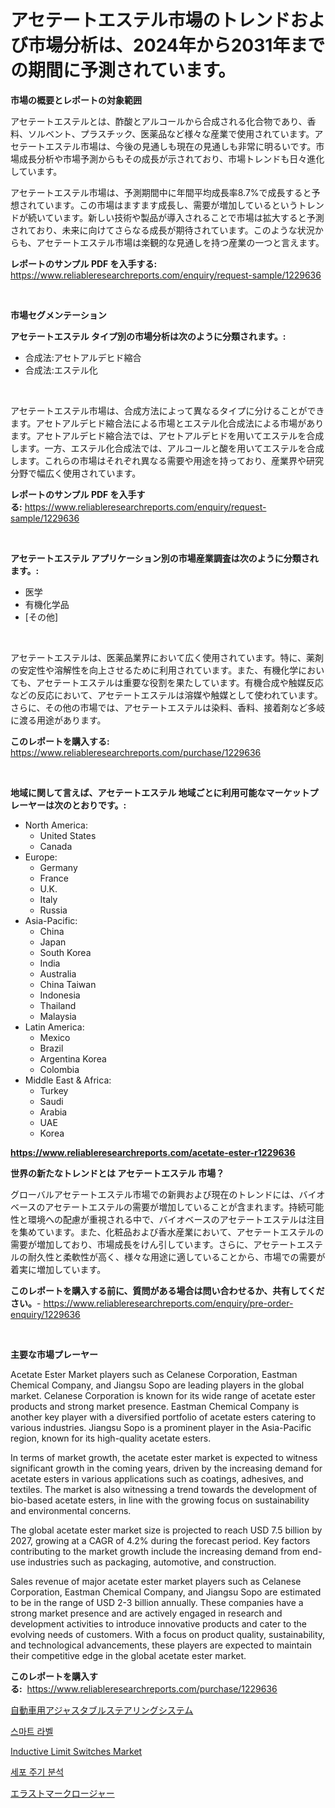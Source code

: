 <p><h1>アセテートエステル市場のトレンドおよび市場分析は、2024年から2031年までの期間に予測されています。</h1></p><p><strong>市場の概要とレポートの対象範囲</strong></p>
<p><p>アセテートエステルとは、酢酸とアルコールから合成される化合物であり、香料、ソルベント、プラスチック、医薬品など様々な産業で使用されています。アセテートエステル市場は、今後の見通しも現在の見通しも非常に明るいです。市場成長分析や市場予測からもその成長が示されており、市場トレンドも日々進化しています。</p><p>アセテートエステル市場は、予測期間中に年間平均成長率8.7%で成長すると予想されています。この市場はますます成長し、需要が増加しているというトレンドが続いています。新しい技術や製品が導入されることで市場は拡大すると予測されており、未来に向けてさらなる成長が期待されています。このような状況からも、アセテートエステル市場は楽観的な見通しを持つ産業の一つと言えます。</p></p>
<p><strong>レポートのサンプル PDF を入手する:</strong> <a href="https://www.reliableresearchreports.com/enquiry/request-sample/1229636">https://www.reliableresearchreports.com/enquiry/request-sample/1229636</a></p>
<p>&nbsp;</p>
<p><strong>市場セグメンテーション</strong></p>
<p><strong>アセテートエステル タイプ別の市場分析は次のように分類されます。:</strong></p>
<p><ul><li>合成法:アセトアルデヒド縮合</li><li>合成法:エステル化</li></ul></p>
<p>&nbsp;</p>
<p><p>アセテートエステル市場は、合成方法によって異なるタイプに分けることができます。アセトアルデヒド縮合法による市場とエステル化合成法による市場があります。アセトアルデヒド縮合法では、アセトアルデヒドを用いてエステルを合成します。一方、エステル化合成法では、アルコールと酸を用いてエステルを合成します。これらの市場はそれぞれ異なる需要や用途を持っており、産業界や研究分野で幅広く使用されています。</p></p>
<p><strong>レポートのサンプル PDF を入手する:</strong>&nbsp;<a href="https://www.reliableresearchreports.com/enquiry/request-sample/1229636">https://www.reliableresearchreports.com/enquiry/request-sample/1229636</a></p>
<p>&nbsp;</p>
<p><strong> アセテートエステル アプリケーション別の市場産業調査は次のように分類されます。:</strong></p>
<p><ul><li>医学</li><li>有機化学品</li><li>[その他]</li></ul></p>
<p>&nbsp;</p>
<p><p>アセテートエステルは、医薬品業界において広く使用されています。特に、薬剤の安定性や溶解性を向上させるために利用されています。また、有機化学においても、アセテートエステルは重要な役割を果たしています。有機合成や触媒反応などの反応において、アセテートエステルは溶媒や触媒として使われています。さらに、その他の市場では、アセテートエステルは染料、香料、接着剤など多岐に渡る用途があります。</p></p>
<p><strong>このレポートを購入する:</strong>&nbsp; <a href="https://www.reliableresearchreports.com/purchase/1229636">https://www.reliableresearchreports.com/purchase/1229636</a></p>
<p>&nbsp;</p>
<p><strong>地域に関して言えば、アセテートエステル 地域ごとに利用可能なマーケットプレーヤーは次のとおりです。:</strong></p>
<p><ul>
    <li>
        North America:
        <ul>
            <li>United States</li>
            <li>Canada</li>
        </ul>
    </li>
    <li>
        Europe:
        <ul>
            <li>Germany</li>
            <li>France</li>
            <li>U.K.</li>
            <li>Italy</li>
            <li>Russia</li>
        </ul>
    </li>
    <li>
        Asia-Pacific:
        <ul>
            <li>China</li>
            <li>Japan</li>
            <li>South Korea</li>
            <li>India</li>
            <li>Australia</li>
            <li>China Taiwan</li>
            <li>Indonesia</li>
            <li>Thailand</li>
            <li>Malaysia</li>
        </ul>
    </li>
    <li>
        Latin America:
        <ul>
            <li>Mexico</li>
            <li>Brazil</li>
            <li>Argentina Korea</li>
            <li>Colombia</li>
        </ul>
    </li>
    <li>
        Middle East & Africa:
        <ul>
            <li>Turkey</li>
            <li>Saudi</li>
            <li>Arabia</li>
            <li>UAE</li>
            <li>Korea</li>
        </ul>
    </li>
    </ul></p>
<p><strong><a href="https://www.reliableresearchreports.com/acetate-ester-r1229636">https://www.reliableresearchreports.com/acetate-ester-r1229636</a></strong>&nbsp;</p>
<p><strong>世界の新たなトレンドとは アセテートエステル 市場？</strong></p>
<p><p>グローバルアセテートエステル市場での新興および現在のトレンドには、バイオベースのアセテートエステルの需要が増加していることが含まれます。持続可能性と環境への配慮が重視される中で、バイオベースのアセテートエステルは注目を集めています。また、化粧品および香水産業において、アセテートエステルの需要が増加しており、市場成長をけん引しています。さらに、アセテートエステルの耐久性と柔軟性が高く、様々な用途に適していることから、市場での需要が着実に増加しています。</p></p>
<p><strong>このレポートを購入する前に、質問がある場合は問い合わせるか、共有してください。</strong>- <a href="https://www.reliableresearchreports.com/enquiry/pre-order-enquiry/1229636">https://www.reliableresearchreports.com/enquiry/pre-order-enquiry/1229636</a></p>
<p>&nbsp;</p>
<p><strong>主要な市場プレーヤー</strong></p>
<p><p>Acetate Ester Market players such as Celanese Corporation, Eastman Chemical Company, and Jiangsu Sopo are leading players in the global market. Celanese Corporation is known for its wide range of acetate ester products and strong market presence. Eastman Chemical Company is another key player with a diversified portfolio of acetate esters catering to various industries. Jiangsu Sopo is a prominent player in the Asia-Pacific region, known for its high-quality acetate esters.</p><p>In terms of market growth, the acetate ester market is expected to witness significant growth in the coming years, driven by the increasing demand for acetate esters in various applications such as coatings, adhesives, and textiles. The market is also witnessing a trend towards the development of bio-based acetate esters, in line with the growing focus on sustainability and environmental concerns.</p><p>The global acetate ester market size is projected to reach USD 7.5 billion by 2027, growing at a CAGR of 4.2% during the forecast period. Key factors contributing to the market growth include the increasing demand from end-use industries such as packaging, automotive, and construction.</p><p>Sales revenue of major acetate ester market players such as Celanese Corporation, Eastman Chemical Company, and Jiangsu Sopo are estimated to be in the range of USD 2-3 billion annually. These companies have a strong market presence and are actively engaged in research and development activities to introduce innovative products and cater to the evolving needs of customers. With a focus on product quality, sustainability, and technological advancements, these players are expected to maintain their competitive edge in the global acetate ester market.</p></p>
<p><strong>このレポートを購入する:</strong>&nbsp;&nbsp;<a href="https://www.reliableresearchreports.com/purchase/1229636">https://www.reliableresearchreports.com/purchase/1229636</a></p>
<p><p><a href="https://medium.com/@twiladurgan2023/%E8%87%AA%E5%8B%95%E8%BB%8A%E7%94%A8%E5%8F%AF%E5%A4%89%E3%82%B9%E3%83%86%E3%82%A2%E3%83%AA%E3%83%B3%E3%82%B0%E3%82%B7%E3%82%B9%E3%83%86%E3%83%A0%E3%81%AE%E5%B8%82%E5%A0%B4%E5%B1%95%E6%9C%9B-%E6%A5%AD%E7%95%8C%E6%A6%82%E8%A6%81%E3%81%A8%E4%BA%88%E6%B8%AC-2024%E5%B9%B4%E3%81%8B%E3%82%892031%E5%B9%B4%E3%81%BE%E3%81%A7-b9f99059c3d6">自動車用アジャスタブルステアリングシステム</a></p><p><a href="https://medium.com/@marchall15/%EC%8A%A4%EB%A7%88%ED%8A%B8-%EB%9D%BC%EB%B2%A8-%EC%8B%9C%EC%9E%A5-%EC%84%B1%EA%B3%B5%EC%A0%81%EC%9D%B8-%EB%B9%84%EC%A6%88%EB%8B%88%EC%8A%A4-%EC%A0%84%EB%9E%B5%EC%9D%98-%ED%95%B5%EC%8B%AC-%EC%98%88%EC%B8%A1-2031%EB%85%84%EA%B9%8C%EC%A7%80-96a7093d14aa">스마트 라벨</a></p><p><a href="https://github.com/Chiragrp22/Market-Research-Report-List-4/blob/main/inductive-limit-switches-market.md">Inductive Limit Switches Market</a></p><p><a href="https://medium.com/@abelusikowski95672023/%EC%84%B8%ED%8F%AC-%EC%A3%BC%EA%B8%B0-%EB%B6%84%EC%84%9D-%EC%8B%9C%EC%9E%A5-%EC%A0%90%EC%9C%A0%EC%9C%A8-%EB%B0%9C%EC%A0%84-%EB%B0%8F-%EC%8B%9C%EC%9E%A5-%EC%84%B1%EC%9E%A5-%EC%B6%94%EC%9D%B4-2024-2031-3304551b9785">세포 주기 분석</a></p><p><a href="https://medium.com/@stevenhuson95/%E3%82%A8%E3%83%A9%E3%82%B9%E3%83%88%E3%83%9E%E3%83%BC%E8%A3%BD%E3%81%AE%E9%96%89%E9%8E%96%E5%B8%82%E5%A0%B4%E3%81%AE%E5%88%86%E6%9E%90-%E3%82%B0%E3%83%AD%E3%83%BC%E3%83%90%E3%83%AB%E7%94%A3%E6%A5%AD%E3%81%AE%E5%B1%95%E6%9C%9B%E3%81%A8%E4%BA%88%E6%B8%AC-2024%E5%B9%B4%E3%81%8B%E3%82%892031%E5%B9%B4-582db08e5577">エラストマークロージャー</a></p></p>
